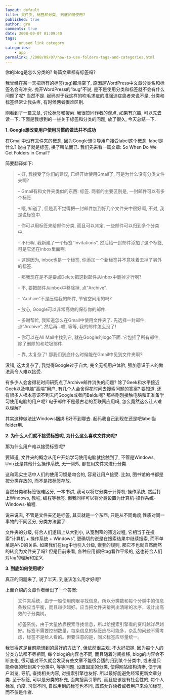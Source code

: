 ```yaml
---
layout: default
title: 文件夹, 标签和分类, 到底如何使用?
published: true
author: gro
comments: true
date: 2008-09-07 01:09:40
tags:
    - unused link category
categories:
    - app
permalink: /2008/09/07/how-to-use-folders-tags-and-categories.html
---
```

你的blog是怎么分类的? 每篇文章都有标签吗?

我曾经在某一天把所有的标签(tag)都清空了, 原因是WordPress中文章分类名和标签名会有冲突. 抛开WordPress的&#8221;bug&#8221;不说, 是不是使用分类和标签就不会有什么问题了呢? 当然不是. 起码对于我这样的吹毛求疵的准强迫症患者来说不是, 分类和标签经常让我头疼, 有时候两者很难区别.

刚看到了一篇文章, 讨论标签和搜索. 我很赞同作者的观点, 如果有兴趣, 可以先去读一下. 下面是我想到的一些关于标签和分类的问题, 放了很久, 今天总结一下.

**1. Google想改变用户使用习惯的做法并不成功**

在Gmail中没有文件夹的概念, 因为Google想引导用户接受label这个概念. label是什么? 说白了就是标签, 换了叫法而已. 我们先来看一篇文章: So When Do We Get Folders in Gmail?

简要翻译如下:

> &#8211; 好, 我接受了你们的建议, 已经开始使用Gmail了, 可是为什么没有分类文件夹啊?
> 
> &#8211; Gmail有和文件夹类似的东西: 标签. 两者的主要区别是, 一封邮件可以有多个标签.
> 
> &#8211; 哦, 知道了, 但是我不觉得把一封邮件加到好几个文件夹中很好啊, 不对, 我是说标签中.
> 
> &#8211; 你可以用标签来给邮件分类, 而且可以肯定, 一些邮件可以归到多个分类中.
> 
> &#8211; 不行啊, 我新建了一个标签&#8221;Invitations&#8221;, 然后给一封邮件添加了这个标签, 可是它还在inbox里面啊.
> 
> &#8211; 这是因为, inbox也是一个标签, 你添加一个新标签并不意味着去掉了另外的标签.
> 
> &#8211; 那我现在是不是要点Delete把这封邮件从inbox中删掉才行啊?
> 
> &#8211; 不, 要把邮件从inbox中移除掉, 点&#8221;Archive&#8221;.
> 
> &#8211; &#8220;Archive&#8221;不是压缩我的邮件, 节省空间用的吗?
> 
> &#8211; 放心, Google可以非常高效的保存你的邮件.
> 
> &#8211; 多谢帮忙, 我知道怎么在Gmail中使用文件夹了. 先选择一封邮件, 点&#8221;Archive&#8221;, 然后再&#8230;哎, 等等, 我的邮件怎么没了!
> 
> &#8211; 你可以在All Mail中找到它, 就在Google的logo下面. 它包括了所有邮件, 除了删除的和垃圾邮件.
> 
> &#8211; 靠, 太复杂了! 那我们到底什么时候能在Gmail中见到文件夹啊?!

没错, 这太复杂了, 我觉得Google过于自大, 完全无视用户体验, 强加意识于人的做法真令人难以接受.

有多少人会舍得花时间研究点了Archive邮件消失的问题? 除了Geek和水平接近Geek以及电脑&#8221;高端&#8221;用户, 有几个人会舍得花时间去搜索问题的答案? 要知道, 还有很多人根本意识不到去问Google或者问Baidu呢? 那些刚刚接触电脑和正准备学习使用电脑的用户呢? 电子邮件不是最古老的互联网应用吗, 怎么竟然这么让人难以理解?

其实这种做法比Windows捆绑IE好不到哪去. 起码我自己到现在还是吧label当folder用.

**2. 为什么人们就不接受标签呢, 为什么这么喜欢文件夹呢?**

那为什么用户难以接受标签呢?

要知道, 文件夹的概念从用户开始学习使用电脑就接触到了, 不管是Windows, Unix还是其他什么操作系统, 无一例外, 都在用文件夹进行分类.

这和现实生活中人们的使用习惯是吻合的, 容易让用户接受. 比如, 图书馆的书都是按分类存放的, 而不是按标签存放. 

当然分类和标签很难区分, 一本书讲, 我可以将它分类于计算机-操作系统, 然后打上Windows, 教程, 编程等标签. 但我同样可以将分类设置为计算机-操作系统-Windows-编程.&nbsp; 

说来说去, 不管是文件夹还是标签, 其实就是一个东西, 只是从不同角度,性质对同一事物的不同区分, 分类方法罢了. 

文件夹的分级, 符合人们逻辑上从大到小, 从宽到窄的筛选过程, 它相当于在搜索&#8221;计算机 + 操作系统 + Windows&#8221;, 更确切的说是在搜索结果中继续搜索, 而不单单是AND的关系. 如果我们在tag中也引入分级, 嵌套的规则, 那它不也就自然而然的转变为文件夹了吗? 但是目前来看, 各种应用都把tag看作平级的, 这也符合人们对tag的理解和定义. 

**3. 到底如何使用呢?** 

真正的问题来了, 说了半天, 到底该怎么用才好呢? 

上面介绍的文章作者给出了一个答案: 

> 文件夹系统，由于一般使用肉眼寻找信息，所以分类数和每个分类中的信息条数应当平衡，而且越少越好。应当把文件夹排列出清晰的次序，设计出高效的子分类树。 
> 
> 标签系统，由于大量依靠搜索寻找信息，所以给搜索引擎看的资料越详尽越好。标签不需要控制数量，每条信息的标签应尽可能多，杂乱的问题不需考虑，标签不是给人看的。但要注意的是，同义标签应尽量统一。

我觉得这是目前能想到的最好的方法了, 但依然很主观, 不太好把握. 因为每个人的分类方法都不尽相同, 每个blog的内容也不同, 而且随着时间推移, blog的内容会不断变化, 很可能过不久就会发现有些文章不能很合适的归到某个分类中, 或者是只能牵强的归到某个分类中, 等等问题. 设置固定的分类, 使得网站结构清晰, 便于用户浏览, 导航, 查找相关内容, 对搜索引擎也友好. 所以最好能避免经常更新文章分类. 至于标签, 可以是分类的补充, 面向搜索引擎的, 而且应该是有社会性的, 每个人标准, 角度, 习惯不同, 自然用到的标签也不同, 应该允许读者或者用户来添加标签, 而不仅是作者.